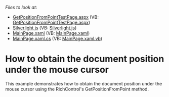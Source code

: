 <!-- default file list -->
*Files to look at*:

* [GetPositionFromPointTestPage.aspx](./CS/GetPositionFromPoint.Web/GetPositionFromPointTestPage.aspx) (VB: [GetPositionFromPointTestPage.aspx](./VB/GetPositionFromPoint.Web/GetPositionFromPointTestPage.aspx))
* [Silverlight.js](./CS/GetPositionFromPoint.Web/Silverlight.js) (VB: [Silverlight.js](./VB/GetPositionFromPoint.Web/Silverlight.js))
* [MainPage.xaml](./CS/GetPositionFromPoint/MainPage.xaml) (VB: [MainPage.xaml](./VB/GetPositionFromPoint/MainPage.xaml))
* [MainPage.xaml.cs](./CS/GetPositionFromPoint/MainPage.xaml.cs) (VB: [MainPage.xaml.vb](./VB/GetPositionFromPoint/MainPage.xaml.vb))
<!-- default file list end -->
# How to obtain the document position under the mouse cursor


<p>This example demonstrates how to obtain the document position under the mouse cursor using the RichControl's GetPositionFromPoint method.</p>

<br/>


